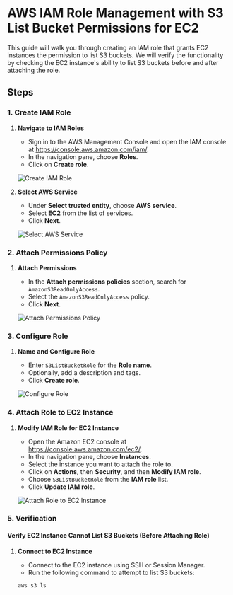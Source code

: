 # AWS IAM Role Management with S3 List Bucket Permissions for EC2

This guide will walk you through creating an IAM role that grants EC2 instances the permission to list S3 buckets. We will verify the functionality by checking the EC2 instance's ability to list S3 buckets before and after attaching the role.

## Steps

### 1. Create IAM Role

1. **Navigate to IAM Roles**
   - Sign in to the AWS Management Console and open the IAM console at https://console.aws.amazon.com/iam/.
   - In the navigation pane, choose **Roles**.
   - Click on **Create role**.

   ![Create IAM Role](images/create-role-1.png)

2. **Select AWS Service**
   - Under **Select trusted entity**, choose **AWS service**.
   - Select **EC2** from the list of services.
   - Click **Next**.

   ![Select AWS Service](images/select-aws-service.png)

### 2. Attach Permissions Policy

1. **Attach Permissions**
   - In the **Attach permissions policies** section, search for `AmazonS3ReadOnlyAccess`.
   - Select the `AmazonS3ReadOnlyAccess` policy.
   - Click **Next**.

   ![Attach Permissions Policy](images/attach-policy-1.png)

### 3. Configure Role

1. **Name and Configure Role**
   - Enter `S3ListBucketRole` for the **Role name**.
   - Optionally, add a description and tags.
   - Click **Create role**.

   ![Configure Role](images/configure-role.png)

### 4. Attach Role to EC2 Instance

1. **Modify IAM Role for EC2 Instance**
   - Open the Amazon EC2 console at https://console.aws.amazon.com/ec2/.
   - In the navigation pane, choose **Instances**.
   - Select the instance you want to attach the role to.
   - Click on **Actions**, then **Security**, and then **Modify IAM role**.
   - Choose `S3ListBucketRole` from the **IAM role** list.
   - Click **Update IAM role**.

   ![Attach Role to EC2 Instance](images/attach-role-to-instance.png)

### 5. Verification

#### Verify EC2 Instance Cannot List S3 Buckets (Before Attaching Role)

1. **Connect to EC2 Instance**
   - Connect to the EC2 instance using SSH or Session Manager.
   - Run the following command to attempt to list S3 buckets:

   ```bash
   aws s3 ls
